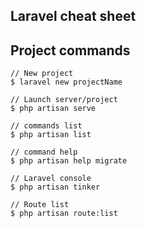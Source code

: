 ## Laravel cheat sheet
## Project commands
```
// New project
$ laravel new projectName

// Launch server/project
$ php artisan serve

// commands list
$ php artisan list

// command help
$ php artisan help migrate

// Laravel console
$ php artisan tinker

// Route list
$ php artisan route:list
```
